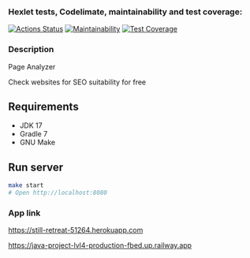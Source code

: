 ### Hexlet tests, Codelimate, maintainability and test coverage:
[![Actions Status](https://github.com/s-chepurnov/java-project-lvl4/workflows/hexlet-check/badge.svg)](https://github.com/s-chepurnov/java-project-lvl4/actions)
[![Maintainability](https://api.codeclimate.com/v1/badges/41c93a14f91c7bdf6203/maintainability)](https://codeclimate.com/github/s-chepurnov/java-project-lvl4/maintainability)
[![Test Coverage](https://api.codeclimate.com/v1/badges/41c93a14f91c7bdf6203/test_coverage)](https://codeclimate.com/github/s-chepurnov/java-project-lvl4/test_coverage)

### Description

Page Analyzer

Check websites for SEO suitability for free

## Requirements

* JDK 17
* Gradle 7
* GNU Make

## Run server

```bash
make start
# Open http://localhost:8080
```

### App link

https://still-retreat-51264.herokuapp.com

https://java-project-lvl4-production-fbed.up.railway.app
